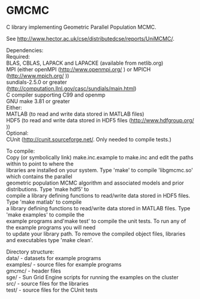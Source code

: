 GMCMC
=====

C library implementing Geometric Parallel Population MCMC.  

See http://www.hector.ac.uk/cse/distributedcse/reports/UniMCMC/.  

Dependencies:  
 Required:  
  BLAS, CBLAS, LAPACK and LAPACKE (available from netlib.org)  
  MPI (either openMPI (http://www.openmpi.org/ ) or MPICH (http://www.mpich.org/ ))  
  sundials-2.5.0 or greater (http://computation.llnl.gov/casc/sundials/main.html)  
  C compiler supporting C99 and openmp  
  GNU make 3.81 or greater  
  Either:  
   MATLAB (to read and write data stored in MATLAB files)  
   HDF5 (to read and write data stored in HDF5 files (http://www.hdfgroup.org/ ))  
 Optional:  
  CUnit (http://cunit.sourceforge.net/.  Only needed to compile tests.)  

To compile:  
Copy (or symbolically link) make.inc.example to make.inc and edit the paths within to point to where the  
libraries are installed on your system.  Type 'make' to compile 'libgmcmc.so' which contains the parallel  
geometric population MCMC algorithm and associated models and prior distributions.  Type 'make hdf5' to  
compile a library defining functions to read/write data stored in HDF5 files.  Type 'make matlab' to compile  
a library defining functions to read/write data stored in MATLAB files.  Type 'make examples' to compile the  
example programs and'make test' to compile the unit tests.  To run any of the example programs you will need  
to update your library path.  To remove the compiled object files, libraries and executables type 'make clean'.  

Directory structure:  
 data/     - datasets for example programs  
 examples/ - source files for example programs  
 gmcmc/    - header files  
 sge/      - Sun Grid Engine scripts for running the examples on the cluster  
 src/      - source files for the libraries  
 test/     - source files for the CUnit tests  
